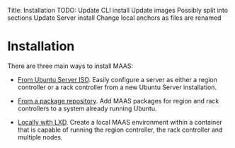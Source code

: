 Title: Installation
TODO: Update CLI install
      Update images
      Possibly split into sections
      Update Server install
      Change local anchors as files are renamed
	

# Installation

There are three main ways to install MAAS:

- [From Ubuntu Server ISO](installconfig-server-iso.html). Easily configure a
  server as either a region controller or a rack controller from a new Ubuntu
  Server installation. 

- [From a package repository](installconfig-package-install.html). Add MAAS
  packages for region and rack controllers to a system already running Ubuntu. 

- [Locally with LXD](installconfig-lxd-install.html). Create a local MAAS
  environment within a container that is capable of running the region
  controller, the rack controller and multiple nodes.  

